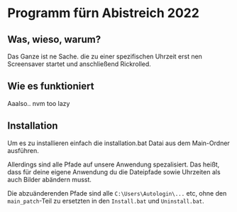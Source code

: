 # Programm fürn Abistreich 2022

## Was, wieso, warum?
<p>Das Ganze ist ne Sache. die zu einer spezifischen Uhrzeit erst nen Screensaver startet und anschließend Rickrolled.</p>

## Wie es funktioniert
<p>Aaalso.. nvm too lazy</p>

## Installation
<p>Um es zu installieren einfach die installation.bat Datai aus dem Main-Ordner ausführen.</p>
<p>Allerdings sind alle Pfade auf unsere Anwendung spezalisiert. Das heißt, dass für deine eigene Anwendung du die Dateipfade sowie Uhrzeiten als auch Bilder abändern musst.</p>
<p>Die abzuänderenden Pfade sind alle <code>C:\Users\Autologin\...</code> etc, ohne den <code>main_patch</code>-Teil zu ersetzten in den <code>Install.bat</code> und <code>Uninstall.bat</code>.</p>

